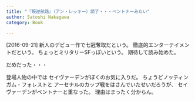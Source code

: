 ```yaml
---
title: "『叛逆航路』（アン・レッキー）読了・・・ベントナーみたい"
author: Satoshi Nakagawa
category: Book

---
```


[2016-09-21]  新人のデビュー作で七冠奪取だという。
徹底的エンターテイメントだという。
ちょっとミリタリーSFっぽいという。
期待して読み始めた。

 だめだった・・・

 登場人物の中では
セイヴァーデンがぼくのお気に入りだ。
ちょうどノッティンガム・フォレストと
アーセナルのカップ戦をはさんでいたせいだろうが、
セイヴァーデンがベントナーと重なった。
理由はまったく分からん。

